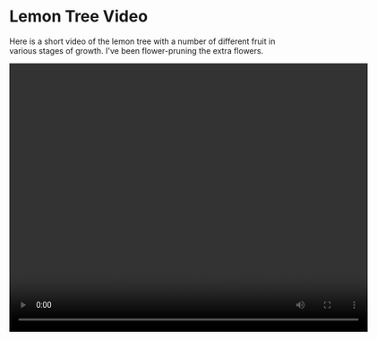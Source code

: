 # Lemon Tree Video
Here is a short video of the lemon tree with a number of
different fruit in various stages of growth. I've been
flower-pruning the extra flowers.

<video width="640" height="480" controls>
  <source src="vid/020241127_lemon-tree.mp4" type="video/mp4">
</video>

